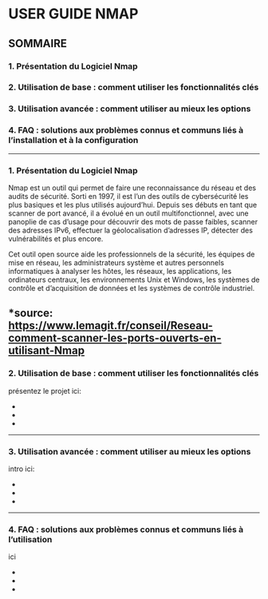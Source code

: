 # **USER GUIDE NMAP**

## **SOMMAIRE**

### 1. Présentation du Logiciel Nmap

### 2. Utilisation de base : comment utiliser les fonctionnalités clés

### 3. Utilisation avancée : comment utiliser au mieux les options
    
### 4. FAQ : solutions aux problèmes connus et communs liés à l’installation et à la configuration
    
---

### 1. Présentation du Logiciel Nmap

Nmap est un outil qui permet de faire une reconnaissance du réseau et des audits de sécurité. Sorti en 1997, il est l’un des outils de cybersécurité les plus basiques et les plus utilisés aujourd’hui. Depuis ses débuts en tant que scanner de port avancé, il a évolué en un outil multifonctionnel, avec une panoplie de cas d’usage pour découvrir des mots de passe faibles, scanner des adresses IPv6, effectuer la géolocalisation d’adresses IP, détecter des vulnérabilités et plus encore.

Cet outil open source aide les professionnels de la sécurité, les équipes de mise en réseau, les administrateurs système et autres personnels informatiques à analyser les hôtes, les réseaux, les applications, les ordinateurs centraux, les environnements Unix et Windows, les systèmes de contrôle et d’acquisition de données et les systèmes de contrôle industriel.

*source: https://www.lemagit.fr/conseil/Reseau-comment-scanner-les-ports-ouverts-en-utilisant-Nmap
---
### 2. Utilisation de base : comment utiliser les fonctionnalités clés

présentez le projet ici:

*
*
*
---

### 3.  Utilisation avancée : comment utiliser au mieux les options

intro ici:

*
*
*
---

### 4.  FAQ : solutions aux problèmes connus et communs liés à l’utilisation

ici

*
*
*
